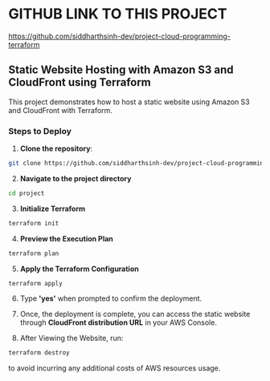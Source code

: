 # GITHUB LINK TO THIS PROJECT
https://github.com/siddharthsinh-dev/project-cloud-programming-terraform

## Static Website Hosting with Amazon S3 and CloudFront using Terraform

This project demonstrates how to host a static website using Amazon S3 and CloudFront with Terraform.

### Steps to Deploy

1. **Clone the repository**:
```bash
git clone https://github.com/siddharthsinh-dev/project-cloud-programming-terraform.git
```

2. **Navigate to the project directory**
```bash
cd project
```

3. **Initialize Terraform**
```bash
terraform init
```

4. **Preview the Execution Plan**
```bash
terraform plan
```

5. **Apply the Terraform Configuration**
```bash
terraform apply
```

6. Type **'yes'** when prompted to confirm the deployment.

7. Once, the deployment is complete, you can access the static website through **CloudFront distribution URL** in your AWS Console. 

8. After Viewing the Website, run:
```bash
terraform destroy
```
to avoid incurring any additional costs of AWS resources usage.

